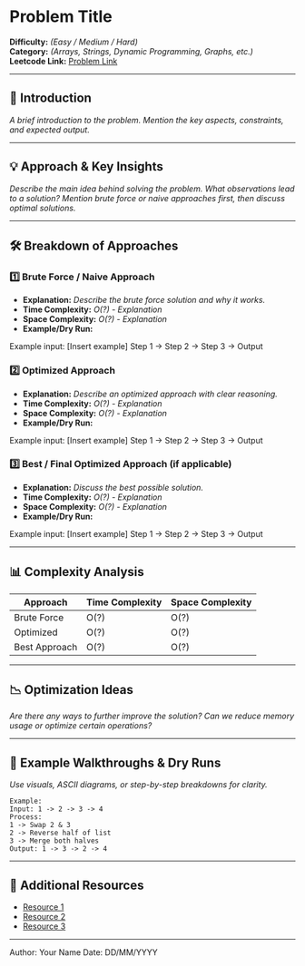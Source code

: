 # Problem Title

**Difficulty:** *(Easy / Medium / Hard)*  
**Category:** *(Arrays, Strings, Dynamic Programming, Graphs, etc.)*  
**Leetcode Link:** [Problem Link](#)

---

## 📝 Introduction

*A brief introduction to the problem. Mention the key aspects, constraints, and expected output.*

---

## 💡 Approach & Key Insights

*Describe the main idea behind solving the problem. What observations lead to a solution? Mention brute force or naive approaches first, then discuss optimal solutions.*

---

## 🛠️ Breakdown of Approaches

### 1️⃣ Brute Force / Naive Approach

- **Explanation:** *Describe the brute force solution and why it works.*
- **Time Complexity:** *O(?) - Explanation*
- **Space Complexity:** *O(?) - Explanation*
- **Example/Dry Run:**

Example input: [Insert example] Step 1 → Step 2 → Step 3 → Output


### 2️⃣ Optimized Approach

- **Explanation:** *Describe an optimized approach with clear reasoning.*
- **Time Complexity:** *O(?) - Explanation*
- **Space Complexity:** *O(?) - Explanation*
- **Example/Dry Run:**

Example input: [Insert example] Step 1 → Step 2 → Step 3 → Output


### 3️⃣ Best / Final Optimized Approach (if applicable)

- **Explanation:** *Discuss the best possible solution.*
- **Time Complexity:** *O(?) - Explanation*
- **Space Complexity:** *O(?) - Explanation*
- **Example/Dry Run:**

Example input: [Insert example] Step 1 → Step 2 → Step 3 → Output

---

## 📊 Complexity Analysis

| Approach      | Time Complexity | Space Complexity |
| ------------- | --------------- | ---------------- |
| Brute Force   | O(?)            | O(?)             |
| Optimized     | O(?)            | O(?)             |
| Best Approach | O(?)            | O(?)             |

---

## 📉 Optimization Ideas

*Are there any ways to further improve the solution? Can we reduce memory usage or optimize certain operations?*

---

## 📌 Example Walkthroughs & Dry Runs

*Use visuals, ASCII diagrams, or step-by-step breakdowns for clarity.*

```plaintext
Example:
Input: 1 -> 2 -> 3 -> 4
Process:
1 -> Swap 2 & 3
2 -> Reverse half of list
3 -> Merge both halves
Output: 1 -> 3 -> 2 -> 4
```

---

## 🔗 Additional Resources

- [Resource 1]()
- [Resource 2]()
- [Resource 3]()

---

Author: Your Name
Date: DD/MM/YYYY